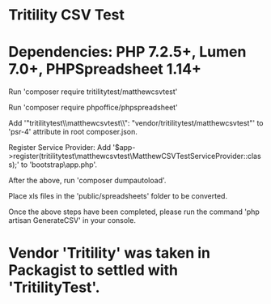 # Tritility CSV Test

# Dependencies: PHP 7.2.5+, Lumen 7.0+, PHPSpreadsheet 1.14+

Run 'composer require tritilitytest/matthewcsvtest'

Run 'composer require phpoffice/phpspreadsheet'

Add '"tritilitytest\\\matthewcsvtest\\\\": "vendor/tritilitytest/matthewcsvtest"' to 'psr-4' attribute in root composer.json.

Register Service Provider: Add '$app->register(tritilitytest\matthewcsvtest\MatthewCSVTestServiceProvider::class);' to 'bootstrap\app.php'.

After the above, run 'composer dumpautoload'.

Place xls files in the 'public/spreadsheets' folder to be converted.

Once the above steps have been completed, please run the command 'php artisan GenerateCSV' in your console.

# Vendor 'Tritility' was taken in Packagist to settled with 'TritilityTest'.
